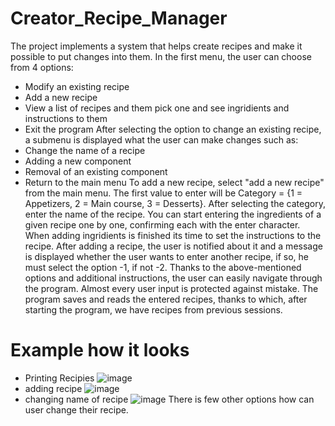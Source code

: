 # Creator_Recipe_Manager
 
The project implements a system that helps create recipes and make it possible to put changes into them.
In the first menu, the user can choose from 4 options:
 - Modify an existing recipe
 - Add a new recipe
 - View a list of recipes and them pick one and see ingridients and instructions to them
 - Exit the program
After selecting the option to change an existing recipe, a submenu is displayed what the user can make changes such as:
 - Change the name of a recipe
 - Adding a new component
 - Removal of an existing component
 - Return to the main menu
To add a new recipe, select "add a new recipe" from the main menu. The first value to enter will be Category = {1 = Appetizers, 2 = Main course, 3 = Desserts}.
After selecting the category, enter the name of the recipe.
You can start entering the ingredients of a given recipe one by one, confirming each with the enter character.
When adding ingridients is finished its time to set the instructions to the recipe.
After adding a recipe, the user is notified about it and a message is displayed whether the user wants to enter another recipe, if so, he must select the option -1, if not -2.
Thanks to the above-mentioned options and additional instructions, the user can easily navigate through the program.
Almost every user input is protected against mistake.
The program saves and reads the entered recipes, thanks to which, after starting the program, we have recipes from previous sessions.

 # Example how it looks
 - Printing Recipies
![image](https://user-images.githubusercontent.com/86977264/153425995-efd1d56d-c2dc-405b-a6f2-a25eef7b0771.png)
 - adding recipe
 ![image](https://user-images.githubusercontent.com/86977264/153426806-3c6dcc9f-2c85-4ae1-b9a2-3376116c9596.png)
 - changing name of recipe
 ![image](https://user-images.githubusercontent.com/86977264/153427625-972d6251-d233-4968-bc3f-80a6e9d41972.png)
There is few other options how can user change their recipe. 


